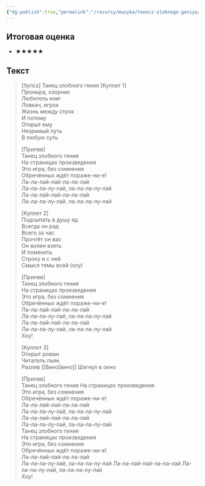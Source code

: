 ```yaml
---
{"dg-publish":true,"permalink":"/resursy/muzyka/tanecz-zlobnogo-geniya/","tags":["Музыка"]}
---
```


## Итоговая оценка
- ★★★★★
## Текст
> [!lyrics] Танец злобного гения
> \[Куплет 1]  
> Проныра, озорник  
> Любитель книг  
> Ловкач, игрок  
> Жизнь между строк  
> И потому  
> Открыт ему  
> Незримый путь  
> В любую суть
> 
> \[Припев]  
> Танец злобного гения  
> На страницах произведения  
> Это игра, без сомнения  
> Обречённых ждёт пораже-ни-е!  
> Ла-ла-лай-лай-ла-ла-лай  
> Ла-ла-ла-лу-лай, ла-ла-ла-лу-лай  
> Ла-ла-лай-лай-ла-ла-лай  
> Ла-ла-ла-лу-лай, ла-ла-ла-лу-лай  
> 
> \[Куплет 2]  
> Подсыпать в душу яд  
> Всегда он рад  
> Всего за час  
> Прочтёт он вас  
> Он волен взять  
> И поменять  
> Строку и с ней  
> Смысл темы всей (хоу)
> 
> \[Припев]  
> Танец злобного гения  
> На страницах произведения  
> Это игра, без сомнения  
> Обречённых ждёт пораже-ни-е!  
> Ла-ла-лай-лай-ла-ла-лай  
> Ла-ла-ла-лу-лай, ла-ла-ла-лу-лай  
> Ла-ла-лай-лай-ла-ла-лай  
> Ла-ла-ла-лу-лай, ла-ла-ла-лу-лай  
> Хоу!  
> 
> \[Куплет 3]  
> Открыт роман  
> Читатель пьян  
> Разлив [[Вино\|вино]] 
> Шагнул в окно  
> 
> \[Припев]  
> Танец злобного гения 
> На страницах произведения  
> Это игра, без сомнения  
> Обречённых ждёт пораже-ни-е!  
> Ла-ла-лай-лай-ла-ла-лай  
> Ла-ла-ла-лу-лай, ла-ла-ла-лу-лай  
> Ла-ла-лай-лай-ла-ла-лай  
> Ла-ла-ла-лу-лай, ла-ла-ла-лу-лай  
> Танец злобного гения  
> На страницах произведения  
> Это игра, без сомнения  
> Обречённых ждёт пораже-ни-е!  
> Ла-ла-лай-лай-ла-ла-лай  
> Ла-ла-ла-лу-лай, ла-ла-ла-лу-лай 
> Ла-ла-лай-лай-ла-ла-лай 
> Ла-ла-ла-лу-лай, ла-ла-ла-лу-лай  
> Хоу!
